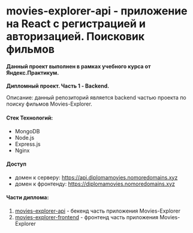 # movies-explorer-api - приложение на React с регистрацией и авторизацией. Поисковик фильмов
#### Данный проект выполнен в рамках учебного курса от Яндекс.Практикум. 
**Дипломный проект. Часть 1 - Backend.**

Описание: данный репозиторий является backend частью проекта по поиску фильмов Movies-Explorer.

#### Стек Технологий:
+ MongoDB
+ Node.js
+ Express.js
+ Nginx

#### Доступ
+ домен к серверу: https://api.diplomamovies.nomoredomains.xyz
+ домен к фронтенду: https://diplomamovies.nomoredomains.xyz

#### Части диплома:
1. [movies-explorer-api](https://github.com/ksenia-khait/movies-explorer-api) - бекенд часть приложения Movies-Explorer
2. [movies-explorer-frontend](https://github.com/ksenia-khait/movies-explorer-frontend) - фронтенд часть приложения Movies-Explorer
